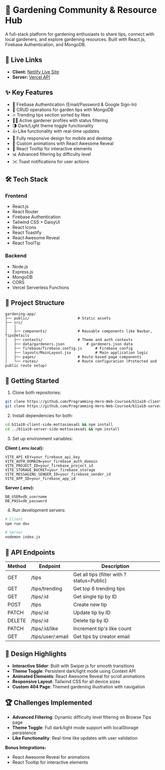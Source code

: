 # 🌿 Gardening Community & Resource Hub

A full-stack platform for gardening enthusiasts to share tips, connect with local gardeners, and explore gardening resources. Built with React.js, Firebase Authentication, and MongoDB.

## 🔗 Live Links
- **Client:** [Netlify Live Site](https://ph11-assign-10.netlify.app/)
- **Server:** [Vercel API](https://green-space-server.vercel.app/)

## ✨ Key Features
- 🔐 Firebase Authentication (Email/Password & Google Sign-In)
- 🌱 CRUD operations for garden tips with MongoDB
- 🔥 Trending tips section sorted by likes
- 👩‍🌾 Active gardener profiles with status filtering
- 🌗 Dark/Light theme toggle functionality
- 👍 Like functionality with real-time updates
- 📱 Fully responsive design for mobile and desktop
- 🎨 Custom animations with React Awesome Reveal
- 📌 React Tooltip for interactive elements
- 📊 Advanced filtering by difficulty level
- ✉️ Toast notifications for user actions

## 🛠️ Tech Stack
### Frontend
- React.js
- React Router
- Firebase Authentication
- Tailwind CSS + DaisyUI
- React Icons
- React Toastify
- React Awesome Reveal
- React ToolTip

### Backend
- Node.js
- Express.js
- MongoDB
- CORS
- Vercel Serverless Functions

## 📂 Project Structure
```
gardening-app/
├── public/            			 # Static assets
├── src/
│   │
│   ├── components/    			 # Reusable components like Navbar, TipsDetails
│   ├── contexts/      			 # Theme and auth contexts
│   ├── data/gardeners.json	         # gardeners.json data
│   ├── firebase/firebase.config.js      # Firebase config
│   ├── layouts/MainLayout.jsx           # Main application logic
│   ├── pages/         			 # Route-based page components
│   └── routes/        			 # Route configuration (Protected and public route setup)
```

## 🚀 Getting Started
1. Clone both repositories:
```bash
git clone https://github.com/Programming-Hero-Web-Course4/b11a10-client-side-mottasimsadi
git clone https://github.com/Programming-Hero-Web-Course4/b11a10-server-side-mottasimsadi
```

2. Install dependencies for both:
```bash
cd b11a10-client-side-mottasimsadi && npm install
cd ../b11a10-server-side-mottasimsadi && npm install
```

3. Set up environment variables:

**Client (.env.local):**
```
VITE_API_KEY=your_firebase_api_key
VITE_AUTH_DOMAIN=your_firebase_auth_domain
VITE_PROJECT_ID=your_firebase_project_id
VITE_STORAGE_BUCKET=your_firebase_storage
VITE_MESSAGING_SENDER_ID=your_firebase_sender_id
VITE_APP_ID=your_firebase_app_id
```

**Server (.env):**
```
DB_USER=db_username
DB_PASS=db_password
```

4. Run development servers:
```bash
# Client
npm run dev

# Server
nodemon index.js
```

## 🌿 API Endpoints
| Method | Endpoint                  | Description                      |
|--------|---------------------------|----------------------------------|
| GET    | /tips                    | Get all tips (filter with ?status=Public) |
| GET    | /tips/trending           | Get top 6 trending tips          |
| GET    | /tips/:id                | Get single tip by ID             |
| POST   | /tips                    | Create new tip                   |
| PATCH  | /tips/:id                | Update tip by ID                 |
| DELETE | /tips/:id                | Delete tip by ID                 |
| PATCH  | /tips/:id/like           | Increment tip's like count       |
| GET    | /tips/user/:email        | Get tips by creator email        |

## 🎨 Design Highlights
- **Interactive Slider**: Built with Swiper.js for smooth transitions
- **Theme Toggle**: Persistent dark/light mode using Context API
- **Animated Elements**: React Awesome Reveal for scroll animations
- **Responsive Layout**: Tailwind CSS for all device sizes
- **Custom 404 Page**: Themed gardening illustration with navigation

## 🏆 Challenges Implemented
- **Advanced Filtering**: Dynamic difficulty level filtering on Browse Tips page
- **Theme Toggle**: Full dark/light mode support with localStorage persistence
- **Like Functionality**: Real-time like updates with user validation

**Bonus Integrations:**
- React Awesome Reveal for animations
- React Tooltip for interactive elements
